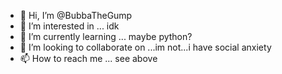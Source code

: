 - 👋 Hi, I’m @BubbaTheGump
- 👀 I’m interested in ... idk
- 🌱 I’m currently learning ... maybe python?
- 💞️ I’m looking to collaborate on ...im not...i have social anxiety
- 📫 How to reach me ... see above

<!---
BubbaTheGump/BubbaTheGump is a ✨ special ✨ repository because its `README.md` (this file) appears on your GitHub profile.
You can click the Preview link to take a look at your changes.
--->
